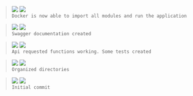 > ![](https://img.shields.io/badge/Aug_25,_2022-black) ![](https://img.shields.io/badge/v0.3.1-FIX-gren)  
> `Docker is now able to import all modules and run the application`

> ![](https://img.shields.io/badge/Aug_25,_2022-black) ![](https://img.shields.io/badge/v0.3.0-FEAT-blue)  
> `Swagger documentation created`

> ![](https://img.shields.io/badge/Aug_25,_2022-black) ![](https://img.shields.io/badge/v0.2.0-FEAT-blue)  
> `Api requested functions working. Some tests created`

> ![](https://img.shields.io/badge/Aug_24,_2022-black) ![](https://img.shields.io/badge/v0.1.1-REFACTOR-red)  
> `Organized directories`

> ![](https://img.shields.io/badge/Aug_24,_2022-black) ![](https://img.shields.io/badge/v0.1.0-FEAT-blue)  
> `Initial commit`